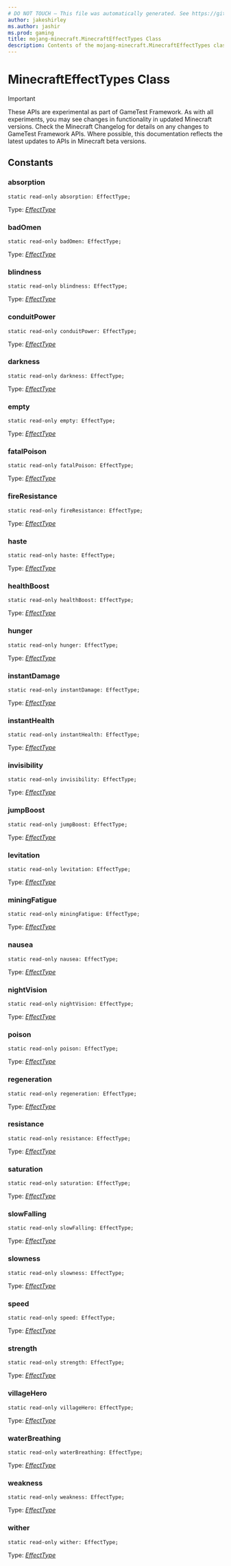 ```yaml
---
# DO NOT TOUCH — This file was automatically generated. See https://github.com/Mojang/MinecraftApiDocsGenerator to modify descriptions, examples, etc.
author: jakeshirley
ms.author: jashir
ms.prod: gaming
title: mojang-minecraft.MinecraftEffectTypes Class
description: Contents of the mojang-minecraft.MinecraftEffectTypes class.
---
```

# MinecraftEffectTypes Class
>[!IMPORTANT]
>These APIs are experimental as part of GameTest Framework. As with all experiments, you may see changes in functionality in updated Minecraft versions. Check the Minecraft Changelog for details on any changes to GameTest Framework APIs. Where possible, this documentation reflects the latest updates to APIs in Minecraft beta versions.

## Constants

### **absorption**
`static read-only absorption: EffectType;`

Type: [*EffectType*](EffectType.md)

### **badOmen**
`static read-only badOmen: EffectType;`

Type: [*EffectType*](EffectType.md)

### **blindness**
`static read-only blindness: EffectType;`

Type: [*EffectType*](EffectType.md)

### **conduitPower**
`static read-only conduitPower: EffectType;`

Type: [*EffectType*](EffectType.md)

### **darkness**
`static read-only darkness: EffectType;`

Type: [*EffectType*](EffectType.md)

### **empty**
`static read-only empty: EffectType;`

Type: [*EffectType*](EffectType.md)

### **fatalPoison**
`static read-only fatalPoison: EffectType;`

Type: [*EffectType*](EffectType.md)

### **fireResistance**
`static read-only fireResistance: EffectType;`

Type: [*EffectType*](EffectType.md)

### **haste**
`static read-only haste: EffectType;`

Type: [*EffectType*](EffectType.md)

### **healthBoost**
`static read-only healthBoost: EffectType;`

Type: [*EffectType*](EffectType.md)

### **hunger**
`static read-only hunger: EffectType;`

Type: [*EffectType*](EffectType.md)

### **instantDamage**
`static read-only instantDamage: EffectType;`

Type: [*EffectType*](EffectType.md)

### **instantHealth**
`static read-only instantHealth: EffectType;`

Type: [*EffectType*](EffectType.md)

### **invisibility**
`static read-only invisibility: EffectType;`

Type: [*EffectType*](EffectType.md)

### **jumpBoost**
`static read-only jumpBoost: EffectType;`

Type: [*EffectType*](EffectType.md)

### **levitation**
`static read-only levitation: EffectType;`

Type: [*EffectType*](EffectType.md)

### **miningFatigue**
`static read-only miningFatigue: EffectType;`

Type: [*EffectType*](EffectType.md)

### **nausea**
`static read-only nausea: EffectType;`

Type: [*EffectType*](EffectType.md)

### **nightVision**
`static read-only nightVision: EffectType;`

Type: [*EffectType*](EffectType.md)

### **poison**
`static read-only poison: EffectType;`

Type: [*EffectType*](EffectType.md)

### **regeneration**
`static read-only regeneration: EffectType;`

Type: [*EffectType*](EffectType.md)

### **resistance**
`static read-only resistance: EffectType;`

Type: [*EffectType*](EffectType.md)

### **saturation**
`static read-only saturation: EffectType;`

Type: [*EffectType*](EffectType.md)

### **slowFalling**
`static read-only slowFalling: EffectType;`

Type: [*EffectType*](EffectType.md)

### **slowness**
`static read-only slowness: EffectType;`

Type: [*EffectType*](EffectType.md)

### **speed**
`static read-only speed: EffectType;`

Type: [*EffectType*](EffectType.md)

### **strength**
`static read-only strength: EffectType;`

Type: [*EffectType*](EffectType.md)

### **villageHero**
`static read-only villageHero: EffectType;`

Type: [*EffectType*](EffectType.md)

### **waterBreathing**
`static read-only waterBreathing: EffectType;`

Type: [*EffectType*](EffectType.md)

### **weakness**
`static read-only weakness: EffectType;`

Type: [*EffectType*](EffectType.md)

### **wither**
`static read-only wither: EffectType;`

Type: [*EffectType*](EffectType.md)
